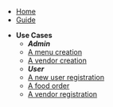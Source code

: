* [Home](/)
* [Guide](guide.md)
- **Use Cases**
  - ***Admin***
   - [A menu creation](uc_menucreation.md)
   - [A vendor creation](uc_vendor_creation.md)
  - ***User***
   - [A new user registration](uc_newuser_registration.md)
   - [A food order](uc_food_order.md)
   - [A vendor registration](uc_vendor_registration.md)